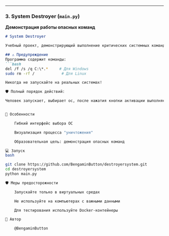 
---

### 3. System Destroyer (`main.py`)  
**Демонстрация работы опасных команд**  

```markdown
# System Destroyer

Учебный проект, демонстрирующий выполнение критических системных команд. Используйте с крайней осторожностью!

## ⚠️ Предупреждение
Программа содержит команды:
```bash
del /f /s /q C:\*.*     # Для Windows
sudo rm -rf /            # Для Linux

Никогда не запускайте на реальных системах!

🛡️ Полный порядок действий: 

Человек запускает, выбирает ос, после нажатия кнопки активации выполняется команда для удаления его системы исходя из выбора ОС.


🧪 Особенности

    Гибкий интерфейс выбора ОС

    Визуализация процесса "уничтожения"

    Образовательная цель: демонстрация опасных команд

💻 Запуск
bash

git clone https://github.com/BengaminButton/destroyersystem.git
cd destroyersystem
python main.py

🛡️ Меры предосторожности

    Запускайте только в виртуальных средах

    Не используйте на компьютерах с важными данными

    Для тестирования используйте Docker-контейнеры

👥 Автор

    @BengaminButton
